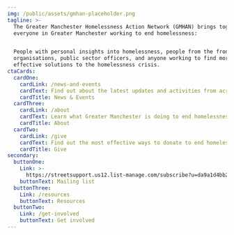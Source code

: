 ```yaml
---
img: /public/assets/gmhan-placeholder.png
tagline: >-
  The Greater Manchester Homelessness Action Network (GMHAN) brings together
  everyone in Greater Manchester working to end homelessness:


  People with personal insights into homelessness, people from the frontline
  organisations, public sector officers, and anyone working to find more
  effective solutions to the homelessness crisis.
ctaCards:
  cardOne:
    cardLink: /news-and-events
    cardText: Find out about the latest updates and activities from across the Network
    cardTitle: News & Events
  cardThree:
    cardLink: /about
    cardText: Learn what Greater Manchester is doing to end homelessness
    cardTitle: About
  cardTwo:
    cardLink: /give
    cardText: Find out the most effective ways to donate to end homelessness
    cardTitle: Give
secondary:
  buttonOne:
    Link: >-
      https://streetsupport.us12.list-manage.com/subscribe?u=da9a1d4bb2b1a69a981456972&id=3c6ae13085
    buttonText: Mailing list
  buttonThree:
    Link: /resources
    buttonText: Resources
  buttonTwo:
    Link: /get-involved
    buttonText: Get involved
---
```


